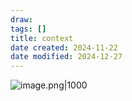```yaml
---
draw:
tags: []
title: context
date created: 2024-11-22
date modified: 2024-12-27
---
```


![image.png|1000](https://imagehosting4picgo.oss-cn-beijing.aliyuncs.com/imagehosting/fix-dir%2Fpicgo%2Fpicgo-clipboard-images%2F2024%2F11%2F22%2F11-05-56-3d83aef04fdd159ceec0f09569ca6720-202411221105747-957637.png)
